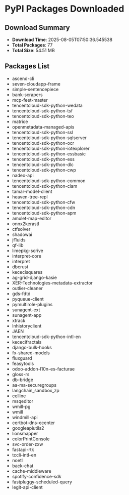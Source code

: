 # PyPI Packages Downloaded

## Download Summary
- **Download Time**: 2025-08-05T07:50:36.545538
- **Total Packages**: 77
- **Total Size**: 54.51 MB

## Packages List
- ascend-cli
- seven-cloudapp-frame
- simple-sentencepiece
- bank-scrapers
- mcp-feet-master
- tencentcloud-sdk-python-wedata
- tencentcloud-sdk-python-tsf
- tencentcloud-sdk-python-teo
- matrice
- openmetadata-managed-apis
- tencentcloud-sdk-python-ssl
- tencentcloud-sdk-python-sqlserver
- tencentcloud-sdk-python-ocr
- tencentcloud-sdk-python-iotexplorer
- tencentcloud-sdk-python-essbasic
- tencentcloud-sdk-python-ess
- tencentcloud-sdk-python-dlc
- tencentcloud-sdk-python-cwp
- nadeo-api
- tencentcloud-sdk-python-common
- tencentcloud-sdk-python-ciam
- tamar-model-client
- heaven-tree-repl
- tencentcloud-sdk-python-cfw
- tencentcloud-sdk-python-cdn
- tencentcloud-sdk-python-apm
- amulet-map-editor
- onnx2kerastl
- ctfsolver
- shadowai
- jf1uids
- qf-lib
- limepkg-scrive
- interpret-core
- interpret
- dbcrust
- kececisquares
- ag-grid-django-kasie
- XER-Technologies-metadata-extractor
- outlier-cleaner
- gds-fdtd
- pyqueue-client
- pymultirole-plugins
- sunagent-ext
- sunagent-app
- xtrack
- lnhistoryclient
- JAEN
- tencentcloud-sdk-python-intl-en
- kececifractals
- django-bulk-hooks
- fx-shared-models
- fluxguard
- feasytools
- odoo-addon-l10n-es-facturae
- gloss-rs
- db-bridge
- aa-ma-securegroups
- langchain_sandbox_zp
- celline
- msqeditor
- wmill-pg
- wmill
- windmill-api
- certbot-dns-ecenter
- googleapiutils2
- lionsmapper
- colorPrintConsole
- svc-order-zxw
- fastapi-rtk
- tccli-intl-en
- noetl
- back-chat
- cache-middleware
- spotify-confidence-sdk
- fastpluggy-scheduled-query
- legit-api-client
